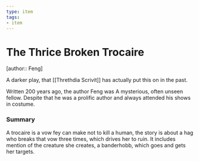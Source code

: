 ```yaml
---
type: item
tags:
- item
---
```


# The Thrice Broken Trocaire
[author:: Feng]

A darker play, that [[Threthdia Scrivit]] has actually put this on in the past. 

Written 200 years ago, the author Feng was A mysterious, often unseen fellow. Despite that he was a prolific author and always attended his shows in costume. 

### Summary
A trocaire is a vow fey can make not to kill a human, the story is about a hag who breaks that vow three times, which drives her to ruin. It includes mention of the creature she creates, a banderhobb, which goes and gets her targets. 